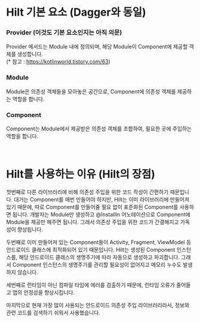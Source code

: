 # Hilt 기본 요소 (Dagger와 동일)

### Provider (이것도 기본 요소인지는 아직 의문)
Provider 메서드는 Module 내에 정의되며, 해당 Module이 Component에 제공할 객체를 생성합니다.<br>
(* 참고 : https://kotlinworld.tistory.com/63)

### Module
Module은 의존성 객체들을 모아놓은 공간으로, Component에 의존성 객체를 제공하는 역할을 합니다.

### Component
Component는 Module에서 제공받은 의존성 객체를 조합하여, 필요한 곳에 주입하는 역할을 합니다.

<br>

# Hilt를 사용하는 이유 (Hilt의 장점)
첫번째로 다른 라이브러리에 비해 의존성 주입을 위한 코드 작성이 간편하기 때문입니다. 대거는 Component를 매번 만들어야 하지만, Hilt는 이미 라이브러리에 만들어져 있기 때문에, 따로 Component를 만들어줄 필요 없이 표준화된 Component를 사용하면 됩니다. 개발자는 Module만 생성하고 @InstallIn 어노테이션으로 Component에 Module을 제공만 해주면 됩니다. 그래서 의존성 주입을 위한 코드가 간결해지고 가독성이 향상됩니다.<br>

두번째로 이미 만들어져 있는 Component들이 Activity, Fragment, ViewModel 등 안드로이드 클래스에 최적화되어 있기 때문입니다. Hilt는 생성된 Component 인스턴스를, 해당 안드로이드 클래스의 생명주기에 따라 자동으로 생성하고 파괴합니다. 그래서 Component 인스턴스의 생명주기를 관리할 필요성이 없어지고 메모리 누수도 발생하지 않습니다.<br>

세번째로 런타임이 아닌 컴파일 타임에 에러를 검출하기 때문에, 런타임 오류가 줄어들고 앱의 안정성을 향상시킵니다.<br>

마지막으로 현재 가장 많이 사용되는 안드로이드 의존성 주입 라이브러리라서, 정보와 관련 코드를 검색하기 쉬워서 사용했습니다.


